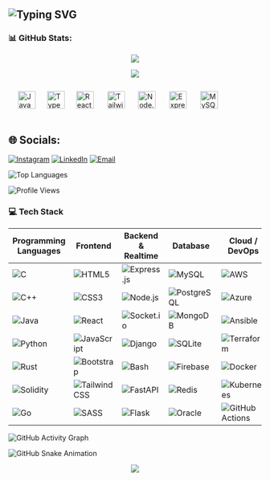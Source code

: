 <h2 align="left">
  <img src="https://readme-typing-svg.herokuapp.com?font=Fira+Code&weight=500&size=22&pause=1000&color=00F7FF&width=435&lines=Hi+👋!+I'm+Rohit+Raj;A+passionate+Software+Engineer;From+India" alt="Typing SVG" />
</h2>
<h3>📊 GitHub Stats: </h3>

<div align="center"> 

![](https://nirzak-streak-stats.vercel.app/?user=rohit-irl&theme=dark&hide_border=true&count_private=true)<br/>

[![](https://visitcount.itsvg.in/api?id=rohit-irl&icon=0&color=0)](https://visitcount.itsvg.in)

</div>

###

<div align="left">

<!-- Languages -->
<img width="15" />
<img src="https://cdn.jsdelivr.net/gh/devicons/devicon/icons/javascript/javascript-original.svg" height="35" alt="JavaScript" />
<img width="15" />
<img src="https://cdn.jsdelivr.net/gh/devicons/devicon/icons/typescript/typescript-original.svg" height="35" alt="TypeScript" />

<!-- Frontend -->
<img width="15" />
<img src="https://cdn.jsdelivr.net/gh/devicons/devicon/icons/react/react-original.svg" height="35" alt="React" />
<img width="15" />
<img src="https://raw.githubusercontent.com/tailwindlabs/tailwindcss/master/.github/logo-light.svg" height="35" alt="TailwindCSS"
     style="background-color: white; padding: 4px; border-radius: 6px;" />

<!-- Backend -->
<img width="15" />
<img src="https://cdn.jsdelivr.net/gh/devicons/devicon/icons/nodejs/nodejs-original.svg" height="35" alt="Node.js" />
<img width="15" />
<img src="https://upload.wikimedia.org/wikipedia/commons/6/64/Expressjs.png" height="35" alt="Express.js"
     style="background-color: white; padding: 4px; border-radius: 6px;" />

<!-- Database -->
<img width="15" />
<img src="https://cdn.jsdelivr.net/gh/devicons/devicon/icons/mysql/mysql-original.svg" height="35" alt="MySQL" />

</div>

<br/>

###

## 🌐 Socials:

[![Instagram](https://img.shields.io/badge/Instagram-%23E4405F.svg?logo=Instagram&logoColor=white)](https://instagram.com/rohit_irl)
[![LinkedIn](https://img.shields.io/badge/LinkedIn-%230077B5.svg?logo=Linkedin&logoColor=white)](https://www.linkedin.com/in/rohitirl)
[![Email](https://img.shields.io/badge/Email-D14836?logo=gmail&logoColor=white)](mailto:vtu25781@veltech.edu.in)

![Top Languages](https://github-readme-stats.vercel.app/api/top-langs/?username=rohit-irl&layout=compact&theme=tokyonight&count_private=true)

![Profile Views](https://komarev.com/ghpvc/?username=rohit-irl&label=Profile%20Views&color=blue&style=flat)

<h3> 💻 Tech Stack </h3> 

| **Programming Languages** | **Frontend** | **Backend & Realtime** | **Database** | **Cloud / DevOps** | **ML / Data Science** | **Tools & Others** |
|---------------------------|--------------|-------------------------|--------------|--------------------|------------------------|---------------------|
| ![C](https://img.shields.io/badge/c-%2300599C.svg?style=plastic&logo=c&logoColor=white) | ![HTML5](https://img.shields.io/badge/html5-%23E34F26.svg?style=plastic&logo=html5&logoColor=white) | ![Express.js](https://img.shields.io/badge/express.js-%23404d59.svg?style=plastic&logo=express&logoColor=%2361DAFB) | ![MySQL](https://img.shields.io/badge/mysql-4479A1.svg?style=plastic&logo=mysql&logoColor=white) | ![AWS](https://img.shields.io/badge/AWS-%23FF9900.svg?style=plastic&logo=amazon-aws&logoColor=white) | ![NumPy](https://img.shields.io/badge/numpy-%23013243.svg?style=plastic&logo=numpy&logoColor=white) | ![Postman](https://img.shields.io/badge/Postman-FF6C37?style=plastic&logo=postman&logoColor=white) |
| ![C++](https://img.shields.io/badge/c++-%2300599C.svg?style=plastic&logo=c%2B%2B&logoColor=white) | ![CSS3](https://img.shields.io/badge/css3-%231572B6.svg?style=plastic&logo=css3&logoColor=white) | ![Node.js](https://img.shields.io/badge/node.js-6DA55F.svg?style=plastic&logo=node.js&logoColor=white) | ![PostgreSQL](https://img.shields.io/badge/postgres-%23316192.svg?style=plastic&logo=postgresql&logoColor=white) | ![Azure](https://img.shields.io/badge/azure-%230072C6.svg?style=plastic&logo=microsoftazure&logoColor=white) | ![Pandas](https://img.shields.io/badge/pandas-%23150458.svg?style=plastic&logo=pandas&logoColor=white) | ![Figma](https://img.shields.io/badge/figma-%23F24E1E.svg?style=plastic&logo=figma&logoColor=white) |
| ![Java](https://img.shields.io/badge/java-%23ED8B00.svg?style=plastic&logo=openjdk&logoColor=white) | ![React](https://img.shields.io/badge/react-%2320232a.svg?style=plastic&logo=react&logoColor=%2361DAFB) | ![Socket.io](https://img.shields.io/badge/Socket.io-black?style=plastic&logo=socket.io&badgeColor=010101) | ![MongoDB](https://img.shields.io/badge/MongoDB-%234ea94b.svg?style=plastic&logo=mongodb&logoColor=white) | ![Ansible](https://img.shields.io/badge/Ansible-%23000000.svg?style=plastic&logo=ansible&logoColor=white) | ![scikit-learn](https://img.shields.io/badge/scikit--learn-%23F7931E.svg?style=plastic&logo=scikit-learn&logoColor=white) | ![Canva](https://img.shields.io/badge/Canva-%2300C4CC.svg?style=plastic&logo=Canva&logoColor=white) |
| ![Python](https://img.shields.io/badge/python-3670A0?style=plastic&logo=python&logoColor=ffdd54) | ![JavaScript](https://img.shields.io/badge/javascript-%23323330.svg?style=plastic&logo=javascript&logoColor=%23F7DF1E) | ![Django](https://img.shields.io/badge/django-%23092E20.svg?style=plastic&logo=django&logoColor=white) | ![SQLite](https://img.shields.io/badge/SQLite-%23003B57.svg?style=plastic&logo=sqlite&logoColor=white) | ![Terraform](https://img.shields.io/badge/Terraform-%235835CC.svg?style=plastic&logo=terraform&logoColor=white) | ![TensorFlow](https://img.shields.io/badge/TensorFlow-%23FF6F00.svg?style=plastic&logo=TensorFlow&logoColor=white) | ![Git](https://img.shields.io/badge/git-%23F05033.svg?style=plastic&logo=git&logoColor=white) |
| ![Rust](https://img.shields.io/badge/rust-%23000000.svg?style=plastic&logo=rust&logoColor=white) | ![Bootstrap](https://img.shields.io/badge/bootstrap-%23563D7C.svg?style=plastic&logo=bootstrap&logoColor=white) | ![Bash](https://img.shields.io/badge/bash_script-%23121011.svg?style=plastic&logo=gnu-bash&logoColor=white) | ![Firebase](https://img.shields.io/badge/firebase-%23039BE5.svg?style=plastic&logo=firebase&logoColor=white) | ![Docker](https://img.shields.io/badge/docker-%230db7ed.svg?style=plastic&logo=docker&logoColor=white) | ![PyTorch](https://img.shields.io/badge/PyTorch-%23EE4C2C.svg?style=plastic&logo=PyTorch&logoColor=white) | ![GitHub](https://img.shields.io/badge/github-%23121011.svg?style=plastic&logo=github&logoColor=white) |
| ![Solidity](https://img.shields.io/badge/Solidity-%23363636.svg?style=plastic&logo=solidity&logoColor=white) | ![Tailwind CSS](https://img.shields.io/badge/tailwindcss-%2338B2AC.svg?style=plastic&logo=tailwind-css&logoColor=white) | ![FastAPI](https://img.shields.io/badge/fastapi-%2300C7B7.svg?style=plastic&logo=fastapi&logoColor=white) | ![Redis](https://img.shields.io/badge/redis-%23DC382D.svg?style=plastic&logo=redis&logoColor=white) | ![Kubernetes](https://img.shields.io/badge/kubernetes-%23326ce5.svg?style=plastic&logo=kubernetes&logoColor=white) | ![Matplotlib](https://img.shields.io/badge/Matplotlib-%230077B5.svg?style=plastic&logo=matplotlib&logoColor=white) | ![Unity](https://img.shields.io/badge/unity-%23000000.svg?style=plastic&logo=unity&logoColor=white) |
| ![Go](https://img.shields.io/badge/go-%2300ADD8.svg?style=plastic&logo=go&logoColor=white) | ![SASS](https://img.shields.io/badge/sass-%23CC6699.svg?style=plastic&logo=sass&logoColor=white) | ![Flask](https://img.shields.io/badge/flask-%23000000.svg?style=plastic&logo=flask&logoColor=white) | ![Oracle](https://img.shields.io/badge/oracle-%23F80000.svg?style=plastic&logo=oracle&logoColor=white) | ![GitHub Actions](https://img.shields.io/badge/github%20actions-%232671E5.svg?style=plastic&logo=githubactions&logoColor=white) | ![Seaborn](https://img.shields.io/badge/seaborn-%23A9CCE3.svg?style=plastic&logo=python&logoColor=white) | ![Unreal Engine](https://img.shields.io/badge/unrealengine-%23313131.svg?style=plastic&logo=unrealengine&logoColor=white) |

![GitHub Activity Graph](https://github-readme-activity-graph.vercel.app/graph?username=rohit-irl&theme=github&count_private=true)

![GitHub Snake Animation](https://raw.githubusercontent.com/rohit-irl/rohit-irl/output/github-contribution-grid-snake-dark.svg)

<p align="center">
  <img src="https://capsule-render.vercel.app/api?type=waving&color=0:00F7FF,100:FF00FF&height=90&section=footer&animation=twinkling"/>
</p>